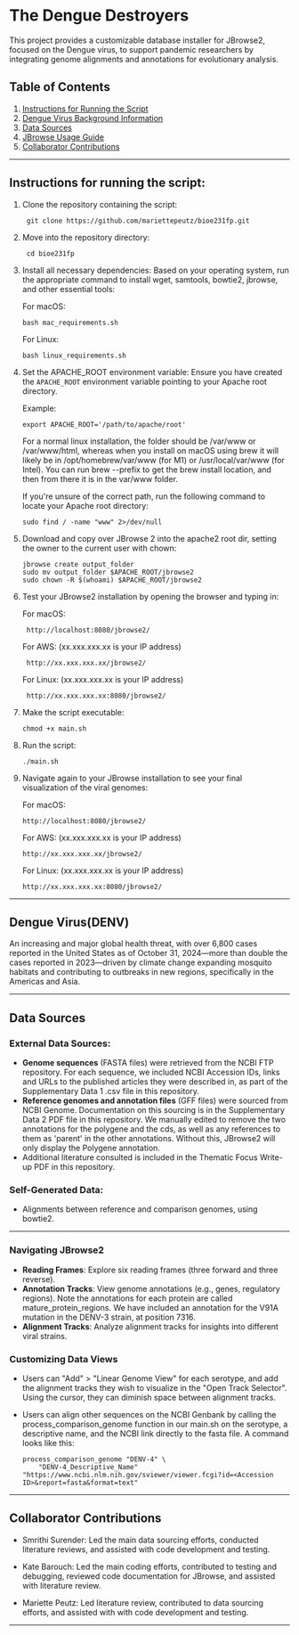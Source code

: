 # The Dengue Destroyers

This project provides a customizable database installer for JBrowse2, focused on the Dengue virus, to support pandemic researchers by integrating genome alignments and annotations for evolutionary analysis.

## **Table of Contents**
1. [Instructions for Running the Script](#instructions-for-running-the-script)
2. [Dengue Virus Background Information](#Dengue-Virus(DENV))
3. [Data Sources](#data-sources)
4. [JBrowse Usage Guide](#JBrowse-usage-guide)
5. [Collaborator Contributions](#collaborator-contributions)

---

## Instructions for running the script:

1. Clone the repository containing the script:
   
        git clone https://github.com/mariettepeutz/bioe231fp.git

2. Move into the repository directory:

        cd bioe231fp
   
4. Install all necessary dependencies:
   Based on your operating system, run the appropriate command to install wget, samtools, bowtie2, jbrowse, and other essential tools:

   For macOS:

       bash mac_requirements.sh
   For Linux:
   
       bash linux_requirements.sh

6. Set the APACHE_ROOT environment variable:
   Ensure you have created the `APACHE_ROOT` environment variable pointing to your Apache root directory.

      Example:
   
       export APACHE_ROOT='/path/to/apache/root'

   For a normal linux installation, the folder should be /var/www or /var/www/html, whereas when you install on macOS using brew it will likely be in /opt/homebrew/var/www (for M1) or /usr/local/var/www (for Intel). You can run brew --prefix to get the brew install location, and then from there it is in the var/www folder.

   If you're unsure of the correct path, run the following command to locate your Apache root directory:
   
       sudo find / -name "www" 2>/dev/null

7. Download and copy over JBrowse 2 into the apache2 root dir, setting the owner to the current user with chown:

       jbrowse create output_folder
       sudo mv output_folder $APACHE_ROOT/jbrowse2
       sudo chown -R $(whoami) $APACHE_ROOT/jbrowse2

8. Test your JBrowse2 installation by opening the browser and typing in:

      For macOS:
      
        http://localhost:8080/jbrowse2/
   
      For AWS: (xx.xxx.xxx.xx is your IP address)
      
        http://xx.xxx.xxx.xx/jbrowse2/
   
      For Linux: (xx.xxx.xxx.xx is your IP address)
      
        http://xx.xxx.xxx.xx:8080/jbrowse2/

10. Make the script executable:

        chmod +x main.sh

11. Run the script:

        ./main.sh

12. Navigate again to your JBrowse installation to see your final visualization of the viral genomes:

      For macOS:
      
        http://localhost:8080/jbrowse2/
   
      For AWS: (xx.xxx.xxx.xx is your IP address)
      
        http://xx.xxx.xxx.xx/jbrowse2/
   
      For Linux: (xx.xxx.xxx.xx is your IP address)
      
        http://xx.xxx.xxx.xx:8080/jbrowse2/

---

## Dengue Virus(DENV)

An increasing and major global health threat, with over 6,800 cases reported in the United States as of October 31, 2024—more than double the cases reported in 2023—driven by climate change expanding mosquito habitats and contributing to outbreaks in new regions, specifically in the Americas and Asia.

---


## Data Sources

### **External Data Sources**:
- **Genome sequences** (FASTA files) were retrieved from the NCBI FTP repository. For each sequence, we included NCBI Accession IDs, links and URLs to the published articles they were described in, as part of the Supplementary Data 1 .csv file in this repository.
- **Reference genomes and annotation files** (GFF files) were sourced from NCBI Genome. Documentation on this sourcing is in the Supplementary Data 2 PDF file in this repository. We manually edited to remove the two annotations for the polygene and the cds, as well as any references to them as 'parent' in the other annotations. Without this, JBrowse2 will only display the Polygene annotation. 
- Additional literature consulted is included in the Thematic Focus Write-up PDF in this repository. 

### **Self-Generated Data**:
- Alignments between reference and comparison genomes, using bowtie2.

---


### **Navigating JBrowse2**
- **Reading Frames**: Explore six reading frames (three forward and three reverse).
- **Annotation Tracks**: View genome annotations (e.g., genes, regulatory regions). Note the annotations for each protein are called mature_protein_regions. We have included an annotation for the V91A mutation in the DENV-3 strain, at position 7316.
- **Alignment Tracks**: Analyze alignment tracks for insights into different viral strains.

### **Customizing Data Views**
- Users can "Add" > "Linear Genome View" for each serotype, and add the alignment tracks they wish to visualize in the "Open Track Selector". Using the cursor, they can diminish space between alignment tracks.
- Users can align other sequences on the NCBI Genbank by calling the process_comparison_genome function in our main.sh on the serotype, a descriptive name, and the NCBI link directly to the fasta file. 
A command looks like this: 

      process_comparison_genome "DENV-4" \
          "DENV-4_Descriptive_Name" "https://www.ncbi.nlm.nih.gov/sviewer/viewer.fcgi?id=<Accession ID>&report=fasta&format=text" 


---

## Collaborator Contributions
- Smrithi Surender: Led the main data sourcing efforts, conducted literature reviews, and assisted with code development and testing.

- Kate Barouch: Led the main coding efforts, contributed to  testing and debugging, reviewed code documentation for JBrowse, and assisted with literature review.
  
- Mariette Peutz: Led literature review, contributed to data sourcing efforts, and assisted with with code development and testing.

---
